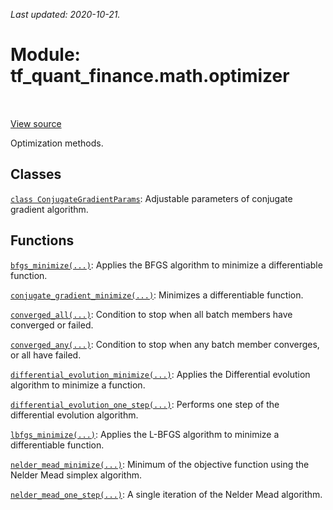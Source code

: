 <!--
This file is generated by a tool. Do not edit directly.
For open-source contributions the docs will be updated automatically.
-->

*Last updated: 2020-10-21.*

<div itemscope itemtype="http://developers.google.com/ReferenceObject">
<meta itemprop="name" content="tf_quant_finance.math.optimizer" />
<meta itemprop="path" content="Stable" />
</div>

# Module: tf_quant_finance.math.optimizer

<!-- Insert buttons and diff -->

<table class="tfo-notebook-buttons tfo-api" align="left">
</table>

<a target="_blank" href="https://github.com/google/tf-quant-finance/blob/master/tf_quant_finance/math/optimizer/__init__.py">View source</a>



Optimization methods.



## Classes

[`class ConjugateGradientParams`](../../tf_quant_finance/math/optimizer/ConjugateGradientParams.md): Adjustable parameters of conjugate gradient algorithm.

## Functions

[`bfgs_minimize(...)`](../../tf_quant_finance/math/optimizer/bfgs_minimize.md): Applies the BFGS algorithm to minimize a differentiable function.

[`conjugate_gradient_minimize(...)`](../../tf_quant_finance/math/optimizer/conjugate_gradient_minimize.md): Minimizes a differentiable function.

[`converged_all(...)`](../../tf_quant_finance/math/optimizer/converged_all.md): Condition to stop when all batch members have converged or failed.

[`converged_any(...)`](../../tf_quant_finance/math/optimizer/converged_any.md): Condition to stop when any batch member converges, or all have failed.

[`differential_evolution_minimize(...)`](../../tf_quant_finance/math/optimizer/differential_evolution_minimize.md): Applies the Differential evolution algorithm to minimize a function.

[`differential_evolution_one_step(...)`](../../tf_quant_finance/math/optimizer/differential_evolution_one_step.md): Performs one step of the differential evolution algorithm.

[`lbfgs_minimize(...)`](../../tf_quant_finance/math/optimizer/lbfgs_minimize.md): Applies the L-BFGS algorithm to minimize a differentiable function.

[`nelder_mead_minimize(...)`](../../tf_quant_finance/math/optimizer/nelder_mead_minimize.md): Minimum of the objective function using the Nelder Mead simplex algorithm.

[`nelder_mead_one_step(...)`](../../tf_quant_finance/math/optimizer/nelder_mead_one_step.md): A single iteration of the Nelder Mead algorithm.

